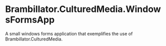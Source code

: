 # Brambillator.CulturedMedia.WindowsFormsApp
A small windows forms application that exemplifies the use of Brambillator.CulturedMedia.

